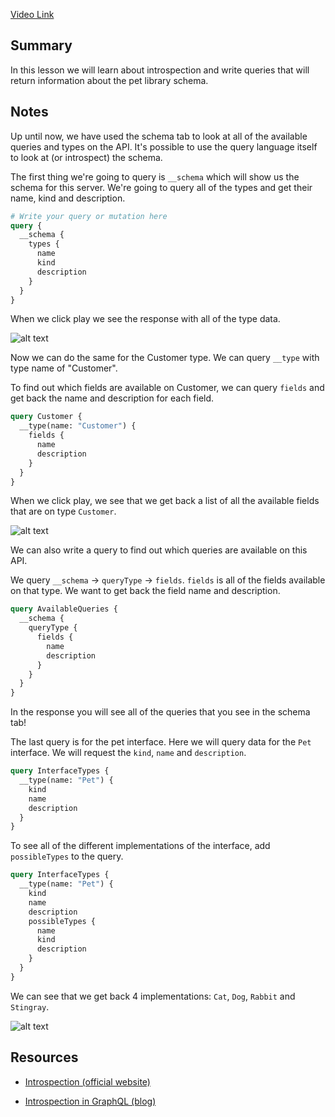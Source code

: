 [Video Link](https://egghead.io/lessons/graphql-query-a-graphql-api-s-types-with-introspection-queries)

## Summary

In this lesson we will learn about introspection and write queries that will return information about the pet library schema.

## Notes

Up until now, we have used the schema tab to look at all of the available queries and types on the API. It's possible to use the query language itself to look at (or introspect) the schema.

The first thing we're going to query is `__schema` which will show us the schema for this server. We're going to query all of the types and get their name, kind and description.

<TimeStamp start="0:17" end="0:38">

```graphql
# Write your query or mutation here
query {
  __schema {
    types {
      name
      kind
      description
    }
  }
}
```

</TimeStamp>

When we click play we see the response with all of the type data.

![alt text](https://i.ibb.co/gt2SDzv/scrnli-1-27-2020-6-10-47-PM.png)

Now we can do the same for the Customer type. We can query `__type` with type name of "Customer".

To find out which fields are available on Customer, we can query `fields` and get back the name and description for each field.

<TimeStamp start="0:41" end="1:08">

```graphql
query Customer {
  __type(name: "Customer") {
    fields {
      name
      description
    }
  }
}
```

</TimeStamp>

When we click play, we see that we get back a list of all the available fields that are on type `Customer`.

![alt text](https://i.ibb.co/PFCf7sc/scrnli-1-27-2020-6-21-09-PM.png)

We can also write a query to find out which queries are available on this API.

We query `__schema` -> `queryType` -> `fields`. `fields` is all of the fields available on that type. We want to get back the field name and description.

<TimeStamp start="1:12" end="1:36">

```graphql
query AvailableQueries {
  __schema {
    queryType {
      fields {
        name
        description
      }
    }
  }
}
```

</TimeStamp>

In the response you will see all of the queries that you see in the schema tab!

The last query is for the pet interface. Here we will query data for the `Pet` interface. We will request the `kind`, `name` and `description`.

<TimeStamp start="1:37" end="2:06">

```graphql
query InterfaceTypes {
  __type(name: "Pet") {
    kind
    name
    description
  }
}
```

</TimeStamp>

To see all of the different implementations of the interface, add `possibleTypes` to the query.

<TimeStamp start="2:07" end="2:22">

```graphql
query InterfaceTypes {
  __type(name: "Pet") {
    kind
    name
    description
    possibleTypes {
      name
      kind
      description
    }
  }
}
```

</TimeStamp>

We can see that we get back 4 implementations: `Cat`, `Dog`, `Rabbit` and `Stingray`.

![alt text](https://i.ibb.co/rs7x8Tv/scrnli-1-27-2020-6-37-29-PM.png)

## Resources

- [Introspection (official website)](https://graphql.org/learn/introspection/)

- [Introspection in GraphQL (blog)](https://medium.com/@ignaciochiazzo/introspection-in-graphql-a5a5bd744a66)
